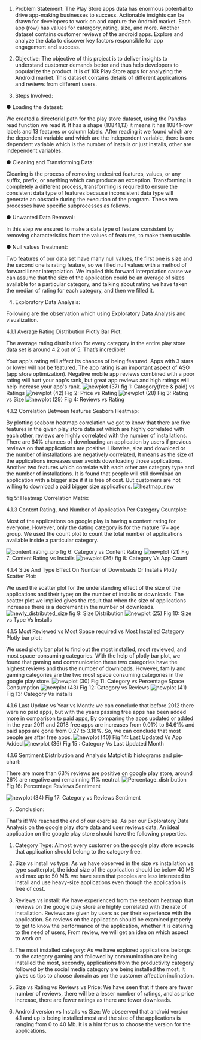 

                                                        











1. Problem Statement: 
The Play Store apps data has enormous potential to drive app-making businesses to success. Actionable insights can be drawn for developers to work on and capture the Android market.
Each app (row) has values for catergory, rating, size, and more. Another dataset contains customer reviews of the android apps.
Explore and analyze the data to discover key factors responsible for app engagement and success.

2. Objective: 
The objective of this project is to deliver insights to understand customer demands better and thus help developers to popularize the product. It is of 10k Play Store apps for analyzing the Android market. This dataset contains details of different applications and reviews from different users.

3. Steps Involved:

 ●	Loading the dataset: 
 
 
 
 We created a directorial path for the play store dataset, using the Pandas read function we read it. It has a shape (10841,13) it means it has 10841-row labels and 13 features or   column labels.
 After reading it we found which are the dependent variable and which are the independent variable, there is one dependent variable which is the number of installs or just         installs, other are independent variables. 

 ●	Cleaning and Transforming Data:
 
 
 
Cleaning is the process of removing undesired features, values, or any suffix, prefix, or anything which can produce an exception. 
Transforming is completely a different process, transforming is required to ensure the consistent data type of features because inconsistent data type will generate an obstacle during the execution of the program. 
These two processes have specific subprocesses as follows.

●	Unwanted Data Removal:


In this step we ensured to make a data type of feature consistent by removing characteristics from the values of features, to make them usable.


●	Null values Treatment:


Two features of our data set have many null values, the first one is size and the second one is rating feature, so we filled null values with a method of forward linear interpolation. We implied this forward interpolation cause we can assume that the size of the application could be an average of sizes available for a particular category, and talking about rating we have taken the median of rating for each category, and then we filled it.


4. Exploratory Data Analysis:


Following are the observation which using Exploratory Data Analysis and visualization.

4.1.1 Average Rating Distribution Plotly Bar Plot: 


The average rating distribution for every category in the entire play store data set is around 4.2 out of 5. That’s incredible!

Your app's rating will affect its chances of being featured. Apps with 3 stars or lower will not be featured. The app rating is an important aspect of ASO (app store optimization). Negative mobile app reviews combined with a poor rating will hurt your app's rank, but great app reviews and high ratings will help increase your app's rank.
![newplot (37)](https://user-images.githubusercontent.com/75175373/132113138-8a758fcc-8b38-4926-85cf-612bdcc46b12.png) fig 1: Category(free & paid) vs Ratings
![newplot (42)](https://user-images.githubusercontent.com/75175373/132113584-a6900e80-03a4-4b8c-9f33-3e867781bfdd.png)
Fig 2: Price vs Rating
![newplot (28)](https://user-images.githubusercontent.com/75175373/132113592-9f03a34f-3c78-432d-9887-26981a9c99fb.png)
Fig 3: Rating vs Size
![newplot (29)](https://user-images.githubusercontent.com/75175373/132113599-2ae9380a-15b5-463a-8b12-03a7ad8aa2e1.png)
Fig 4: Reviews vs Rating
                                     



4.1.2 Correlation Between features Seaborn Heatmap:


By plotting seaborn heatmap correlation we got to know that there are five features in the given play store data set which are highly correlated with each other, reviews are highly correlated with the number of installations. There are 64% chances of downloading an application by users if previous reviews on that applications are positive.
Likewise, size and download or the number of installations are negatively correlated, It means as the size of the applications increases user avoids downloading those applications.
 Another two features which correlate with each other are category type and the number of installations. It is found that people will still download an application with a bigger size if it is free of cost. But customers are not willing to download a paid bigger size applications.
 ![heatmap_new](https://user-images.githubusercontent.com/75175373/132113149-71f8b0df-c948-4796-a8d5-0cc407a2931d.png)
 
fig 5: Heatmap Correlation Matrix


4.1.3 Content Rating, And Number of Application Per Category Countplot:


Most of the applications on google play is having a content rating for everyone. However, only the dating category is for the mature 17+ age group.
We used the count plot to count the total number of applications available inside a particular category.

![content_rating_pro](https://user-images.githubusercontent.com/75175373/132113160-ec6d0109-f444-49c7-9e32-61a46ec19eda.png) fig 6: Category vs Content Rating
![newplot (21)](https://user-images.githubusercontent.com/75175373/132113618-418707a4-f57f-4043-bcc2-284b9d4a680f.png)
Fig 7: Content Rating vs Installs
![newplot (26)](https://user-images.githubusercontent.com/75175373/132113176-e22c78ef-3fa1-4ee6-94dd-8350e427482b.png) fig 8: Category Vs App Count


4.1.4 Size And Type Effect On Number of Downloads Or Installs Plotly Scatter Plot: 


We used the scatter plot for the understanding effect of the size of the applications and their type; on the number of installs or downloads. 
The scatter plot we implied gives the result that when the size of applications increases there is a decrement in the number of downloads.
![newly_distributed_size](https://user-images.githubusercontent.com/75175373/132113270-2e8eac6e-0096-4748-8fc6-ba8425313c81.png) fig 9: Size Distribution
![newplot (25)](https://user-images.githubusercontent.com/75175373/132113178-8780d8c5-1c84-4fd6-b0da-c479fa7e88b0.png) Fig 10: Size vs Type Vs Installs


4.1.5 Most Reviewed vs Most Space required vs Most Installed Category Plotly bar plot:


We used plotly bar plot to find out the most installed, most reviewed, and most space-consuming categories.
With the help of plotly bar plot, we found that gaming and communication these two categories have the highest reviews and thus the number of downloads. However, family and gaming categories are the two most space consuming categories in the google play store.
![newplot (30)](https://user-images.githubusercontent.com/75175373/132113497-b39c3e0b-65a3-497b-85a5-83af93d9bb36.png)
Fig 11: Category vs Percentage Space Consumption
![newplot (43)](https://user-images.githubusercontent.com/75175373/132113539-0295f9ee-2eaa-4169-a45b-f6f56760331b.png)
Fig 12: Category vs Reviews
![newplot (41)](https://user-images.githubusercontent.com/75175373/132113189-ef22f438-b35c-4d91-8524-acb4e4973910.png) Fig 13: Category Vs installs


4.1.6 Last Update vs Year vs Month:
we can conclude that before 2012 there were no paid apps, but with the years passing free apps has been added more in comparison to paid apps, By comparing the apps updated or added in the year 2011 and 2018 free apps are increases from 0.01% to 64.61% and paid apps are gone from 0.27 to 3.18%. So, we can conclude that most people are after free apps.
![newplot (40)](https://user-images.githubusercontent.com/75175373/132113195-d89029a6-6868-49ba-b9d9-580dfe895ac9.png) Fig 14: Last Updated Vs App Added
![newplot (36)](https://user-images.githubusercontent.com/75175373/132113449-183bd241-a207-477c-b71b-d055ca989bbb.png)
Fig 15 : Category Vs Last Updated Month



4.1.6 Sentiment Distribution and Analysis Matplotlib histograms and pie-chart:


There are more than 63% reviews are positive on google play store, around 26% are negative and remainning 11% neutral.
![Percentage_distribution](https://user-images.githubusercontent.com/75175373/132113241-49335985-f4b7-436c-a47b-5441867cecb0.png) 
Fig 16: Percentage Reviews Sentiment

![newplot (34)](https://user-images.githubusercontent.com/75175373/132113468-e0a5ab93-470c-40d9-b437-ded96712b122.png)
Fig 17: Category vs Reviews Sentiment





5. Conclusion:


That's it! We reached the end of our exercise. As per our Exploratory Data Analysis on the google play store data and user reviews data, An ideal application on the google play store should have the following properties.


1. Category Type: Almost every customer on the google play store expects that application should belong to the category free.


2. Size vs install vs type: As we have observed in the size vs installation vs type scatterplot, the ideal size of the application should be below 40 MB and max up to 50 MB. we have seen that peoples are less interested to install and use heavy-size applications even though the application is free of cost.


3. Reviews vs install: We have experienced from the seaborn heatmap that reviews on the google play store are highly correlated with the rate of installation. Reviews are given by users as per their experience with the application. So reviews on the application should be examined properly to get to know the performance of the application, whether it is catering to the need of users, From review, we will get an idea on which aspect to work on.


4. The most installed category: As we have explored applications belongs to the category gaming and followed by communication are being installed the most, secondly, applications from the productivity category followed by the social media category are being installed the most, It gives us tips to choose domain as per the customer affection inclination.

5. Size vs Rating vs Reviews vs Price: We have seen that if there are fewer number of reviews, there will be a lesser number of ratings, and as price increase, there are fewer ratings as there are fewer downloads.


6. Android version vs Installs vs Size: We obseerved that android version 4.1 and up is being installed most and the size of the applications is ranging from 0 to 40 Mb. It is a hint for us to choose the version for the applications.














































































































